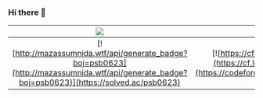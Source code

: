 ### Hi there 👋

<!--
**psb0623/psb0623** is a ✨ _special_ ✨ repository because its `README.md` (this file) appears on your GitHub profile.

Here are some ideas to get you started:

- 🔭 I’m currently working on ...
- 🌱 I’m currently learning ...
- 👯 I’m looking to collaborate on ...
- 🤔 I’m looking for help with ...
- 💬 Ask me about ...
- 📫 How to reach me: ...
- 😄 Pronouns: ...
- ⚡ Fun fact: ...
-->

| [![](https://d2gd6pc034wcta.cloudfront.net/images/logo.png)](https://www.acmicpc.net) | [![](http://st.codeforces.com/s/37194/images/codeforces-logo-with-telegram.png)](http://codeforces.com) |
|:-:|:-:|
| [![http://mazassumnida.wtf/api/generate_badge?boj=psb0623](http://mazassumnida.wtf/api/generate_badge?boj=psb0623)](https://solved.ac/psb0623) | [![https://cf.leed.at?id=psb0623](https://cf.leed.at?id=psb0623)](https://codeforces.com/profile/psb0623) |
